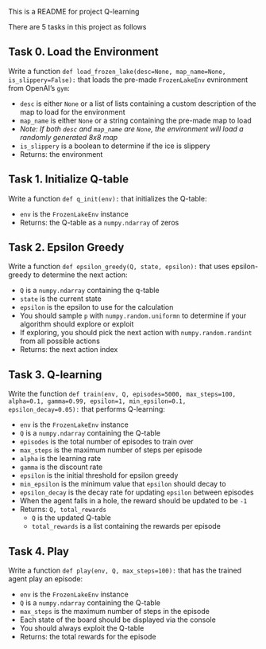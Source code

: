 This is a README for project Q-learning

There are 5 tasks in this project as follows

## Task 0. Load the Environment
Write a function  `def load_frozen_lake(desc=None, map_name=None, is_slippery=False):`  that loads the pre-made  `FrozenLakeEnv`  evnironment from OpenAI’s  `gym`:

-   `desc`  is either  `None`  or a list of lists containing a custom description of the map to load for the environment
-   `map_name`  is either  `None`  or a string containing the pre-made map to load
-   _Note: If both  `desc`  and  `map_name`  are  `None`, the environment will load a randomly generated 8x8 map_
-   `is_slippery`  is a boolean to determine if the ice is slippery
-   Returns: the environment

## Task 1. Initialize Q-table
Write a function  `def q_init(env):`  that initializes the Q-table:

-   `env`  is the  `FrozenLakeEnv`  instance
-   Returns: the Q-table as a  `numpy.ndarray`  of zeros

## Task 2. Epsilon Greedy
Write a function  `def epsilon_greedy(Q, state, epsilon):`  that uses epsilon-greedy to determine the next action:

-   `Q`  is a  `numpy.ndarray`  containing the q-table
-   `state`  is the current state
-   `epsilon`  is the epsilon to use for the calculation
-   You should sample  `p`  with  `numpy.random.uniformn`  to determine if your algorithm should explore or exploit
-   If exploring, you should pick the next action with  `numpy.random.randint`  from all possible actions
-   Returns: the next action index

## Task 3. Q-learning
Write the function  `def train(env, Q, episodes=5000, max_steps=100, alpha=0.1, gamma=0.99, epsilon=1, min_epsilon=0.1, epsilon_decay=0.05):`  that performs Q-learning:

-   `env`  is the  `FrozenLakeEnv`  instance
-   `Q`  is a  `numpy.ndarray`  containing the Q-table
-   `episodes`  is the total number of episodes to train over
-   `max_steps`  is the maximum number of steps per episode
-   `alpha`  is the learning rate
-   `gamma`  is the discount rate
-   `epsilon`  is the initial threshold for epsilon greedy
-   `min_epsilon`  is the minimum value that  `epsilon`  should decay to
-   `epsilon_decay`  is the decay rate for updating  `epsilon`  between episodes
-   When the agent falls in a hole, the reward should be updated to be  `-1`
-   Returns:  `Q, total_rewards`
    -   `Q`  is the updated Q-table
    -   `total_rewards`  is a list containing the rewards per episode

## Task 4. Play
Write a function  `def play(env, Q, max_steps=100):`  that has the trained agent play an episode:

-   `env`  is the  `FrozenLakeEnv`  instance
-   `Q`  is a  `numpy.ndarray`  containing the Q-table
-   `max_steps`  is the maximum number of steps in the episode
-   Each state of the board should be displayed via the console
-   You should always exploit the Q-table
-   Returns: the total rewards for the episode
